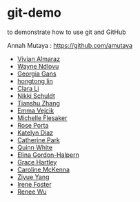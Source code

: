 # git-demo
to demonstrate how to use git and GitHub

Annah Mutaya : https://github.com/amutaya

- [Vivian Almaraz](https://github.com/vivala1)
- [Wayne Ndlovu](https://github.com/wndlovu)
- [Georgia Gans](github.com/georgiagans)
- [hongtong lin](https://github.com/hongtonglin)
- [Clara Li](https://github.com/statsmed-sheep)
- [Nikki Schuldt](https://github.com/nikkischuldt)
- [Tianshu Zhang](https://github.com/tianshu-zhang)
- [Emma Vejcik](https://github.com/evejcik)
- [Michelle Flesaker](https://github.com/mflesaker)
- [Rose Porta](https://github.com/rporta23)
- [Katelyn Diaz](github.com/katelyndiaz)
- [Catherine Park](https://github.com/CJParkNW)
- [Quinn White](https://github.com/q-w-a)
- [Elina Gordon-Halpern](https://github.com/egordonhalpern)
- [Grace Hartley](https://github.com/hartlegr)
- [Caroline McKenna](https://github.com/caroline-mckenna)
- [Ziyue Yang](https://github.com/zyang2k)
- [Irene Foster](https://github.com/i-m-foster)
- [Renee Wu](https://github.com/rwu08)
